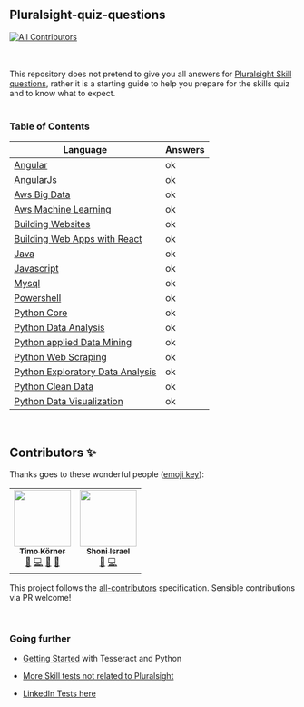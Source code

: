 ## Pluralsight-quiz-questions


[![All Contributors](https://img.shields.io/badge/all_contributors-1-orange.svg?style=flat-square)](#contributors-)


<br><br>This repository does not pretend to give you all answers for [Pluralsight Skill questions](https://app.pluralsight.com), rather it is a starting guide to help you prepare for the skills quiz and to know what to expect.<br><br>

### Table of Contents


Language|Answers
-|-
[Angular](angular.md)|ok
[AngularJs](angularjs.md)|ok
[Aws Big Data](aws_big_data.md)|ok
[Aws Machine Learning](aws_machine_learning.md)|ok
[Building Websites](building_websites.md)|ok
[Building Web Apps with React](building_web_apps_with_react.md)|ok
[Java](java.md)|ok
[Javascript](javascript.md)|ok
[Mysql](mysql.md)|ok
[Powershell](powershell.md)|ok
[Python Core](python_core.md)|ok
[Python Data Analysis](python_data_analysis.md)|ok
[Python applied Data Mining](python_applied_data_mining.md)|ok
[Python Web Scraping](python_web_scraping.md)|ok
[Python Exploratory Data Analysis](python_exploratory_data_analysis.md)|ok
[Python Clean Data](python_clean_data.md)|ok
[Python Data Visualization](python_data_visualization.md)|ok
<!---
end List
-->


&nbsp;

## Contributors ✨

Thanks goes to these wonderful people ([emoji key](https://allcontributors.org/docs/en/emoji-key)):

<!-- ALL-CONTRIBUTORS-LIST:START - Do not remove or modify this section -->
<!-- prettier-ignore-start -->
<!-- markdownlint-disable -->
<table>
  <tr>
    <td align="center"><a href="http://tik9.github.io/cv"><img src="https://avatars0.githubusercontent.com/u/3178925?v=4?s=100" width="100px;" alt=""/><br /><sub><b>Timo Körner</b></sub></a><br /><a href="#business-tik9" title="Business development">💼</a> <a href="https://github.com/tik9/pluralsight-skill-tests/commits?author=tik9" title="Code">💻</a> <a href="#design-tik9" title="Design">🎨</a> <a href="#ideas-tik9" title="Ideas, Planning, & Feedback">🤔</a></td>
    <td align="center"><a href="https://www.linkedin.com/in/johnny-israel-villac%C3%ADs-abril-2a7b5b113/"><img src="https://avatars0.githubusercontent.com/u/20216696?v=4?s=100" width="100px;" alt=""/><br /><sub><b>Shoni Israel</b></sub></a><br /><a href="#design-shoniisrael" title="Design">🎨</a> <a href="https://github.com/tik9/pluralsight-skill-tests/commits?author=shoniisrael" title="Code">💻</a></td>
  </tr>
</table>

<!-- markdownlint-restore -->
<!-- prettier-ignore-end -->

<!-- ALL-CONTRIBUTORS-LIST:END -->

This project follows the [all-contributors](https://github.com/all-contributors/all-contributors) specification. Sensible contributions via PR welcome!

<br>

### Going further

- [Getting Started](https://github.com/tik9/tesseractToMarkdown) with Tesseract and Python

- [More Skill tests not related to Pluralsight](https://github.com/tik9/further-skill-tests)
- [LinkedIn Tests here](https://github.com/tik9/in-quiz-questions)
